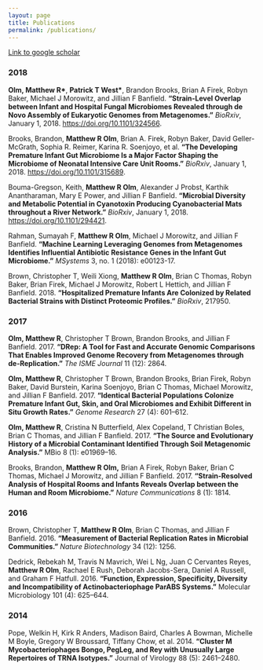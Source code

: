 ```yaml
---
layout: page
title: Publications
permalink: /publications/
---
```


[Link to google scholar](https://scholar.google.com/citations?user=BoDUkpMAAAAJ&hl)

### 2018

__Olm, Matthew R\*__, __Patrick T West\*__, Brandon Brooks, Brian A Firek, Robyn Baker, Michael J Morowitz, and Jillian F Banfield. **“Strain-Level Overlap between Infant and Hospital Fungal Microbiomes Revealed through de Novo Assembly of Eukaryotic Genomes from Metagenomes.”** *BioRxiv*, January 1, 2018. https://doi.org/10.1101/324566.

Brooks, Brandon, **Matthew R Olm**, Brian A. Firek, Robyn Baker, David Geller-McGrath, Sophia R. Reimer, Karina R. Soenjoyo, et al. **“The Developing Premature Infant Gut Microbiome Is a Major Factor Shaping the Microbiome of Neonatal Intensive Care Unit Rooms.”** *BioRxiv*, January 1, 2018. https://doi.org/10.1101/315689.

Bouma-Gregson, Keith, **Matthew R Olm**, Alexander J Probst, Karthik Anantharaman, Mary E Power, and Jillian F Banfield. **“Microbial Diversity and Metabolic Potential in Cyanotoxin Producing Cyanobacterial Mats throughout a River Network.”** *BioRxiv*, January 1, 2018. https://doi.org/10.1101/294421.

Rahman, Sumayah F, **Matthew R Olm**, Michael J Morowitz, and Jillian F Banfield. **“Machine Learning Leveraging Genomes from Metagenomes Identifies Influential Antibiotic Resistance Genes in the Infant Gut Microbiome.”** *MSystems* 3, no. 1 (2018): e00123-17.

Brown, Christopher T, Weili Xiong, **Matthew R Olm**, Brian C Thomas, Robyn Baker, Brian Firek, Michael J Morowitz, Robert L Hettich, and Jillian F Banfield. 2018. **“Hospitalized Premature Infants Are Colonized by Related Bacterial Strains with Distinct Proteomic Profiles.”** *BioRxiv*, 217950.

### 2017

**Olm, Matthew R**, Christopher T Brown, Brandon Brooks, and Jillian F Banfield. 2017. **“DRep: A Tool for Fast and Accurate Genomic Comparisons That Enables Improved Genome Recovery from Metagenomes through de-Replication.”** *The ISME Journal* 11 (12): 2864.

**Olm, Matthew R**, Christopher T Brown, Brandon Brooks, Brian Firek, Robyn Baker, David Burstein, Karina Soenjoyo, Brian C Thomas, Michael Morowitz, and Jillian F Banfield. 2017. **“Identical Bacterial Populations Colonize Premature Infant Gut, Skin, and Oral Microbiomes and Exhibit Different in Situ Growth Rates.”** *Genome Research* 27 (4): 601–612.

**Olm, Matthew R**, Cristina N Butterfield, Alex Copeland, T Christian Boles, Brian C Thomas, and Jillian F Banfield. 2017. **“The Source and Evolutionary History of a Microbial Contaminant Identified Through Soil Metagenomic Analysis.”** MBio 8 (1): e01969–16.

Brooks, Brandon, **Matthew R Olm,** Brian A Firek, Robyn Baker, Brian C Thomas, Michael J Morowitz, and Jillian F Banfield. 2017. **“Strain-Resolved Analysis of Hospital Rooms and Infants Reveals Overlap between the Human and Room Microbiome.”** *Nature Communications* 8 (1): 1814.

### 2016

Brown, Christopher T, **Matthew R Olm**, Brian C Thomas, and Jillian F Banfield. 2016. **“Measurement of Bacterial Replication Rates in Microbial Communities.”** *Nature Biotechnology* 34 (12): 1256.

Dedrick, Rebekah M, Travis N Mavrich, Wei L Ng, Juan C Cervantes Reyes, **Matthew R Olm**, Rachael E Rush, Deborah Jacobs-Sera, Daniel A Russell, and Graham F Hatfull. 2016. **“Function, Expression, Specificity, Diversity and Incompatibility of Actinobacteriophage ParABS Systems.”** Molecular Microbiology 101 (4): 625–644.

### 2014

Pope, Welkin H, Kirk R Anders, Madison Baird, Charles A Bowman, Michelle M Boyle, Gregory W Broussard, Tiffany Chow, et al. 2014. **“Cluster M Mycobacteriophages Bongo, PegLeg, and Rey with Unusually Large Repertoires of TRNA Isotypes.”** Journal of Virology 88 (5): 2461–2480.
